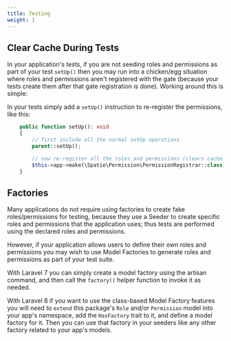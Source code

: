 ```yaml
---
title: Testing
weight: 1
---
```


## Clear Cache During Tests

In your application's tests, if you are not seeding roles and permissions as part of your test `setUp()` then you may run into a chicken/egg situation where roles and permissions aren't registered with the gate (because your tests create them after that gate registration is done). Working around this is simple: 

In your tests simply add a `setUp()` instruction to re-register the permissions, like this:

```php
    public function setUp(): void
    {
        // first include all the normal setUp operations
        parent::setUp();

        // now re-register all the roles and permissions (clears cache and reloads relations)
        $this->app->make(\Spatie\Permission\PermissionRegistrar::class)->registerPermissions();
    }
```

## Factories

Many applications do not require using factories to create fake roles/permissions for testing, because they use a Seeder to create specific roles and permissions that the application uses; thus tests are performed using the declared roles and permissions.

However, if your application allows users to define their own roles and permissions you may wish to use Model Factories to generate roles and permissions as part of your test suite.

With Laravel 7 you can simply create a model factory using the artisan command, and then call the `factory()` helper function to invoke it as needed.

With Laravel 8 if you want to use the class-based Model Factory features you will need to `extend` this package's `Role` and/or `Permission` model into your app's namespace, add the `HasFactory` trait to it, and define a model factory for it. Then you can use that factory in your seeders like any other factory related to your app's models.

